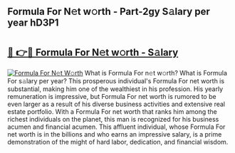 ## Formula For N𝚎t w𝚘rth - Part-2gy S𝚊lary per year hD3P1

# <h2><a href="http://gc44bcf.nevu.top/?p=Formula+For">🔗 👉🔴 Formula For N𝚎t w𝚘rth - S𝚊lary</a></h2>

[![Formula For N𝚎t W𝚘rth](https://i.imgur.com/Oavwk0R.jpeg)](http://gc44bcf.nevu.top/?p=Formula+For)
What is Formula For n𝚎t w𝚘rth? What is Formula For s𝚊lary per year?
This prosperous individual's Formula For net worth is substantial, making him one of the wealthiest in his profession. His yearly remuneration is impressive, but Formula For net worth is rumored to be even larger as a result of his diverse business activities and extensive real estate portfolio. With a Formula For net worth that ranks him among the richest individuals on the planet, this man is recognized for his business acumen and financial acumen. This affluent individual, whose Formula For net worth is in the billions and who earns an impressive salary, is a prime demonstration of the might of hard labor, dedication, and financial wisdom.

